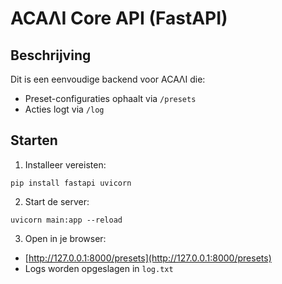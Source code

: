 
# ACAΛI Core API (FastAPI)

## Beschrijving
Dit is een eenvoudige backend voor ACAΛI die:
- Preset-configuraties ophaalt via `/presets`
- Acties logt via `/log`

## Starten

1. Installeer vereisten:
```
pip install fastapi uvicorn
```

2. Start de server:
```
uvicorn main:app --reload
```

3. Open in je browser:
- [http://127.0.0.1:8000/presets](http://127.0.0.1:8000/presets)
- Logs worden opgeslagen in `log.txt`


